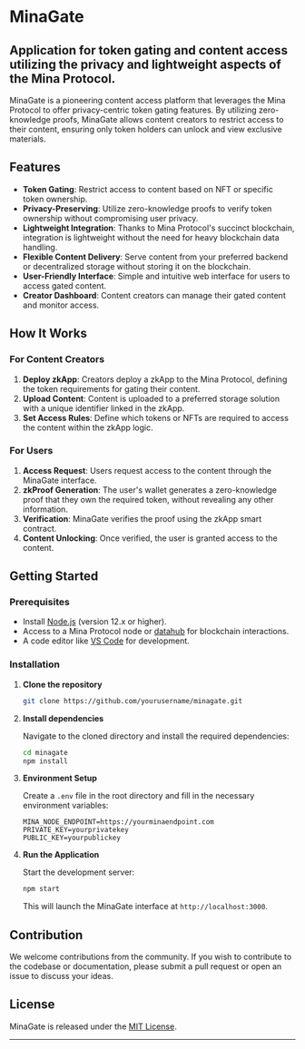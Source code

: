 # MinaGate
Application for token gating and content access utilizing the privacy and lightweight aspects of the Mina Protocol.
---

MinaGate is a pioneering content access platform that leverages the Mina Protocol to offer privacy-centric token gating features. By utilizing zero-knowledge proofs, MinaGate allows content creators to restrict access to their content, ensuring only token holders can unlock and view exclusive materials.

## Features

- **Token Gating**: Restrict access to content based on NFT or specific token ownership.
- **Privacy-Preserving**: Utilize zero-knowledge proofs to verify token ownership without compromising user privacy.
- **Lightweight Integration**: Thanks to Mina Protocol's succinct blockchain, integration is lightweight without the need for heavy blockchain data handling.
- **Flexible Content Delivery**: Serve content from your preferred backend or decentralized storage without storing it on the blockchain.
- **User-Friendly Interface**: Simple and intuitive web interface for users to access gated content.
- **Creator Dashboard**: Content creators can manage their gated content and monitor access.

## How It Works

### For Content Creators

1. **Deploy zkApp**: Creators deploy a zkApp to the Mina Protocol, defining the token requirements for gating their content.
2. **Upload Content**: Content is uploaded to a preferred storage solution with a unique identifier linked in the zkApp.
3. **Set Access Rules**: Define which tokens or NFTs are required to access the content within the zkApp logic.

### For Users

1. **Access Request**: Users request access to the content through the MinaGate interface.
2. **zkProof Generation**: The user's wallet generates a zero-knowledge proof that they own the required token, without revealing any other information.
3. **Verification**: MinaGate verifies the proof using the zkApp smart contract.
4. **Content Unlocking**: Once verified, the user is granted access to the content.

## Getting Started

### Prerequisites

- Install [Node.js](https://nodejs.org/) (version 12.x or higher).
- Access to a Mina Protocol node or [datahub](https://mina.datahub.figment.io/) for blockchain interactions.
- A code editor like [VS Code](https://code.visualstudio.com/) for development.

### Installation

1. **Clone the repository**

   ```sh
   git clone https://github.com/yourusername/minagate.git
   ```

2. **Install dependencies**

   Navigate to the cloned directory and install the required dependencies:

   ```sh
   cd minagate
   npm install
   ```

3. **Environment Setup**

   Create a `.env` file in the root directory and fill in the necessary environment variables:

   ```
   MINA_NODE_ENDPOINT=https://yourminaendpoint.com
   PRIVATE_KEY=yourprivatekey
   PUBLIC_KEY=yourpublickey
   ```

4. **Run the Application**

   Start the development server:

   ```sh
   npm start
   ```

   This will launch the MinaGate interface at `http://localhost:3000`.

## Contribution

We welcome contributions from the community. If you wish to contribute to the codebase or documentation, please submit a pull request or open an issue to discuss your ideas.

## License

MinaGate is released under the [MIT License](LICENSE).

---
